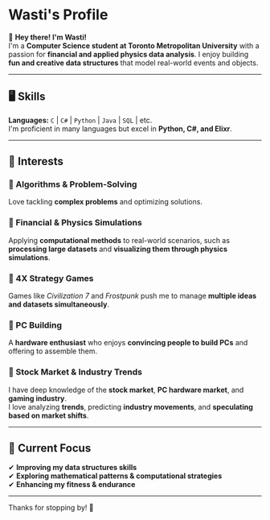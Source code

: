 # Wasti's Profile  

👋 **Hey there! I'm Wasti!**  
I'm a **Computer Science student at Toronto Metropolitan University** with a passion for **financial and applied physics data analysis**. I enjoy building **fun and creative data structures** that model real-world events and objects.  

---

## 🖥️ Skills  
**Languages:** `C` | `C#` | `Python` | `Java` | `SQL` | etc.  
I'm proficient in many languages but excel in **Python, C#, and Elixr**.  

---

## 🔹 Interests  

### 🔹 Algorithms & Problem-Solving  
Love tackling **complex problems** and optimizing solutions.  

### 🔹 Financial & Physics Simulations  
Applying **computational methods** to real-world scenarios, such as **processing large datasets** and **visualizing them through physics simulations**.  

### 🔹 4X Strategy Games  
Games like *Civilization 7* and *Frostpunk* push me to manage **multiple ideas and datasets simultaneously**.  

### 🔹 PC Building  
A **hardware enthusiast** who enjoys **convincing people to build PCs** and offering to assemble them.  

### 🔹 Stock Market & Industry Trends  
I have deep knowledge of the **stock market**, **PC hardware market**, and **gaming industry**.  
I love analyzing **trends**, predicting **industry movements**, and **speculating based on market shifts**.  

---

## 🔹 Current Focus  
✔ **Improving my data structures skills**  
✔ **Exploring mathematical patterns & computational strategies**  
✔ **Enhancing my fitness & endurance**  

---

Thanks for stopping by! 🚀  


<!---
n1mk1/n1mk1 is a ✨ special ✨ repository because its `README.md` (this file) appears on your GitHub profile.
You can click the Preview link to take a look at your changes.
--->

